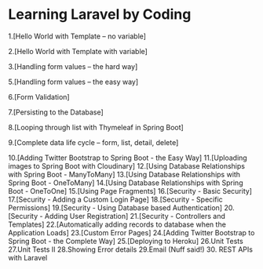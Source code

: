 # Learning Laravel by Coding
1.[Hello World with Template – no variable]

2.[Hello World with Template with variable]

3.[Handling form values – the hard way]

5.[Handling form values – the easy way]

6.[Form Validation]

7.[Persisting to the Database]

8.[Looping through list with Thymeleaf in Spring Boot]

9.[Complete data life cycle – form, list, detail, delete]

10.[Adding Twitter Bootstrap to Spring Boot - the Easy Way]
11.[Uploading images to Spring Boot with Cloudinary]
12.[Using Database Relationships with Spring Boot - ManyToMany]
13.[Using Database Relationships with Spring Boot - OneToMany]
14.[Using Database Relationships with Spring Boot - OneToOne]
15.[Using Page Fragments]
16.[Security - Basic Security]
17.[Security - Adding a Custom Login Page]
18.[Security - Specific Permissions]
19.[Security - Using Database based Authentication]
20.[Security - Adding User Registration]
21.[Security - Controllers and Templates]
22.[Automatically adding records to database when the Application Loads]
23.[Custom Error Pages]
24.[Adding Twitter Bootstrap to Spring Boot - the Complete Way]
25.[Deploying to Heroku]
26.Unit Tests
27.Unit Tests II
28.Showing Error details
29.Email (Nuff said!)
30. REST APIs with  Laravel

